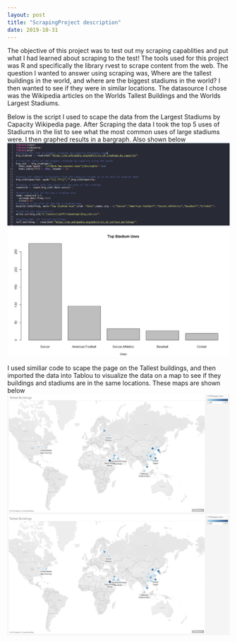 ```yaml
---
layout: post
title: "ScrapingProject description"
date: 2019-10-31
---
```

The objective of this project was to test out my scraping capablities and put what I had learned about scraping to the test! 
The tools used for this project was R and specifically the library rvest to scrape content from the web. The question I wanted to answer
using scraping was, Where are the tallest buildings in the world, and where are the biggest stadiums in the world? I then wanted to see if 
they were in similar locations. The datasource I chose was the Wikipedia articles on the Worlds Tallest Buildings and the Worlds Largest Stadiums.

Below is the script I used to scape the data from the Largest Stadiums by Capacity Wikipedia page. After Scraping the data I took the top 5
uses of Stadiums in the list to see what the most common uses of large stadiums were. I then graphed results in a bargraph. Also shown below
![Image](https://github.com/ffejman/ffejman.github.io/blob/master/images/rbuild.PNG?raw=true)
![Image](https://github.com/ffejman/ffejman.github.io/blob/master/images/graph.png?raw=true)

I used similiar code to scape the page on the Tallest buildings, and then imported the data into Tablou to visualize the data on a map 
to see if they buildings and stadiums are in the same locations. These maps are shown below 
![Image](https://github.com/ffejman/ffejman.github.io/blob/master/images/Largest%20Picture.png?raw=true)
![Image](https://github.com/ffejman/ffejman.github.io/blob/master/images/Tallest.png?raw=true)
